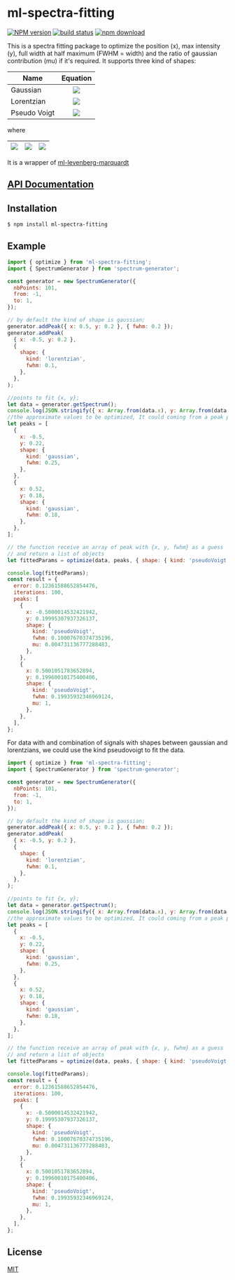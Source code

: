# ml-spectra-fitting

[![NPM version][npm-image]][npm-url]
[![build status][ci-image]][ci-url]
[![npm download][download-image]][download-url]

This is a spectra fitting package to optimize the position (x), max intensity (y), full width at half maximum (FWHM = width) and the ratio of gaussian contribution (mu) if it's required. It supports three kind of shapes:

| Name         |                                                                                                                            Equation                                                                                                                             |
| ------------ | :-------------------------------------------------------------------------------------------------------------------------------------------------------------------------------------------------------------------------------------------------------------: |
| Gaussian     |                                                                 <img src="https://tex.cheminfo.org/?tex=y%20%5Ccdot%20exp%20%5Cleft%5B%5Cfrac%7B%5Cdelta%7D%7B2%20%5Csigma%5E2%7D%5Cright%5D"/>                                                                 |
| Lorentzian   |                                                                             <img src="https://tex.cheminfo.org/?tex=y%5Ccdot%5Cfrac%7B%5Cgamma%7D%7B%5Cdelta%20%2B%20%5Cgamma%7D"/>                                                                             |
| Pseudo Voigt | <img src="https://tex.cheminfo.org/?tex=y%20*%20%5Cleft%5B%5Cmu%20%5Ccdot%20exp%20%5Cleft%5B%5Cfrac%7B%5Cdelta%7D%7B2%20%5Csigma%5E2%7D%5Cright%5D%20%2B%20(1%20-%20%5Cmu)%20%5Ccdot%20%5Cfrac%7B%5Cgamma%7D%7B%5Cdelta%20%2B%20%5Cgamma%7D%20%5Cright%5D%0A"/> |

where

| <img src="https://tex.cheminfo.org/?tex=%5Cdelta%20%3D%20%5Cleft(t%20-%20x%5Cright)%5E2%0A"/> | <img src="https://tex.cheminfo.org/?tex=%5Csigma%20%3D%20%5Cfrac%7BFWHM%7D%7B2%5Csqrt%7B2%20%5Ccdot%20Ln(2)%7D%7D"/> | <img src="https://tex.cheminfo.org/?tex=%5Cgamma%3D%5Cleft(FWHM%5Cright)%5E2"/> |
| --------------------------------------------------------------------------------------------- | :------------------------------------------------------------------------------------------------------------------: | :------------------------------------------------------------------------------ |

It is a wrapper of [ml-levenberg-marquardt](https://github.com/mljs/levenberg-marquardt)

## [API Documentation](https://mljs.github.io/spectra-fitting/)

## Installation

`$ npm install ml-spectra-fitting`

## Example

```js
import { optimize } from 'ml-spectra-fitting';
import { SpectrumGenerator } from 'spectrum-generator';

const generator = new SpectrumGenerator({
  nbPoints: 101,
  from: -1,
  to: 1,
});

// by default the kind of shape is gaussian;
generator.addPeak({ x: 0.5, y: 0.2 }, { fwhm: 0.2 });
generator.addPeak(
  { x: -0.5, y: 0.2 },
  {
    shape: {
      kind: 'lorentzian',
      fwhm: 0.1,
    },
  },
);

//points to fit {x, y};
let data = generator.getSpectrum();
console.log(JSON.stringify({ x: Array.from(data.x), y: Array.from(data.y) }));
//the approximate values to be optimized, It could coming from a peak picking with ml-gsd
let peaks = [
  {
    x: -0.5,
    y: 0.22,
    shape: {
      kind: 'gaussian',
      fwhm: 0.25,
    },
  },
  {
    x: 0.52,
    y: 0.18,
    shape: {
      kind: 'gaussian',
      fwhm: 0.18,
    },
  },
];

// the function receive an array of peak with {x, y, fwhm} as a guess
// and return a list of objects
let fittedParams = optimize(data, peaks, { shape: { kind: 'pseudoVoigt' } });

console.log(fittedParams);
const result = {
  error: 0.12361588652854476,
  iterations: 100,
  peaks: [
    {
      x: -0.5000014532421942,
      y: 0.19995307937326137,
      shape: {
        kind: 'pseudoVoigt',
        fwhm: 0.10007670374735196,
        mu: 0.004731136777288483,
      },
    },
    {
      x: 0.5001051783652894,
      y: 0.19960010175400406,
      shape: {
        kind: 'pseudoVoigt',
        fwhm: 0.19935932346969124,
        mu: 1,
      },
    },
  ],
};
```

For data with and combination of signals with shapes between gaussian and lorentzians, we could use the kind pseudovoigt to fit the data.

```js
import { optimize } from 'ml-spectra-fitting';
import { SpectrumGenerator } from 'spectrum-generator';

const generator = new SpectrumGenerator({
  nbPoints: 101,
  from: -1,
  to: 1,
});

// by default the kind of shape is gaussian;
generator.addPeak({ x: 0.5, y: 0.2 }, { fwhm: 0.2 });
generator.addPeak(
  { x: -0.5, y: 0.2 },
  {
    shape: {
      kind: 'lorentzian',
      fwhm: 0.1,
    },
  },
);

//points to fit {x, y};
let data = generator.getSpectrum();
console.log(JSON.stringify({ x: Array.from(data.x), y: Array.from(data.y) }));
//the approximate values to be optimized, It could coming from a peak picking with ml-gsd
let peaks = [
  {
    x: -0.5,
    y: 0.22,
    shape: {
      kind: 'gaussian',
      fwhm: 0.25,
    },
  },
  {
    x: 0.52,
    y: 0.18,
    shape: {
      kind: 'gaussian',
      fwhm: 0.18,
    },
  },
];

// the function receive an array of peak with {x, y, fwhm} as a guess
// and return a list of objects
let fittedParams = optimize(data, peaks, { shape: { kind: 'pseudoVoigt' } });

console.log(fittedParams);
const result = {
  error: 0.12361588652854476,
  iterations: 100,
  peaks: [
    {
      x: -0.5000014532421942,
      y: 0.19995307937326137,
      shape: {
        kind: 'pseudoVoigt',
        fwhm: 0.10007670374735196,
        mu: 0.004731136777288483,
      },
    },
    {
      x: 0.5001051783652894,
      y: 0.19960010175400406,
      shape: {
        kind: 'pseudoVoigt',
        fwhm: 0.19935932346969124,
        mu: 1,
      },
    },
  ],
};
```

## License

[MIT](./LICENSE)

[npm-image]: https://img.shields.io/npm/v/ml-spectra-fitting.svg
[npm-url]: https://npmjs.org/package/ml-spectra-fitting
[ci-image]: https://github.com/mljs/spectra-fitting/workflows/Node.js%20CI/badge.svg?branch=main
[ci-url]: https://github.com/mljs/spectra-fitting/actions?query=workflow%3A%22Node.js+CI%22
[download-image]: https://img.shields.io/npm/dm/ml-spectra-fitting.svg
[download-url]: https://npmjs.org/package/ml-spectra-fitting
